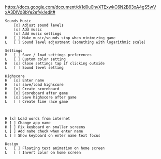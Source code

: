 

https://docs.google.com/document/d/1d0u0hvXTExwkC6N2B93xA4gS5wVxA3DIVd8bYe2efyk/edit#


    Sounds Music
        [x] Adjust sound levels
        [x] Add music
        [x] Add music settings
    H   [ ] Make music/sounds stop when minimizing game
    L   [ ] Sound level adjustment (something with logarithmic scale)

    Settings
    M   [ ] Save / load settings preferences
    L   [ ] Custom color setting
    H   [x] Close settings tap if clicking outside
    L   [ ] Sound level setting

    Highscore
    H   [x] Enter name
    H   [x] save/load highscore
    H   [x] Create scoreboard
    H   [x] Scoreboard after game
    H   [x] Save highscore after game
    L   [ ] Create time race game



    H [x] Load words from internet
    H [ ] Change app name
    H [ ] Fix keyboard on smaller screens
    L [ ] Add name check when enter name
    L [ ] Show keyboard on enter name text focus

    Design
    L   [ ] Floating text animation on home screen
    L   [ ] Invert color on home screen


